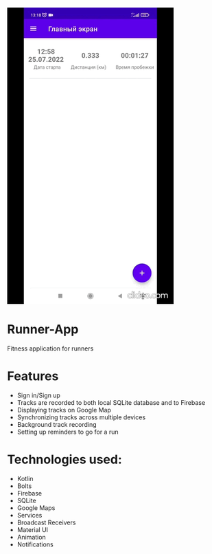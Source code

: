 ![Runner-app](https://github.com/olgaSerg/Runner-app/blob/main/RunnerApp.gif)
# Runner-App
Fitness application for runners
# Features
- Sign in/Sign up
- Tracks are recorded to both local SQLite database and to Firebase
- Displaying tracks on Google Map
- Synchronizing tracks across multiple devices
- Background track recording
- Setting up reminders to go for a run
# Technologies used:
- Kotlin 
- Bolts 
- Firebase 
- SQLite 
- Google Maps 
- Services
- Broadcast Receivers 
- Material UI 
- Animation 
- Notifications

